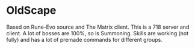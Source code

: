 OldScape
========

Based on Rune-Evo source and The Matrix client. This is a 718 server and client. A lot of bosses are 100%, so is Summoning. Skills are working (not fully) and has a lot of premade commands for different groups.
